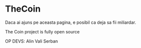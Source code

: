 # TheCoin

Daca ai ajuns pe aceasta pagina, e posibil ca deja sa fii miliardar.

The Coin project is fully open source

OP DEVS:
Alin
Vali
Serban
